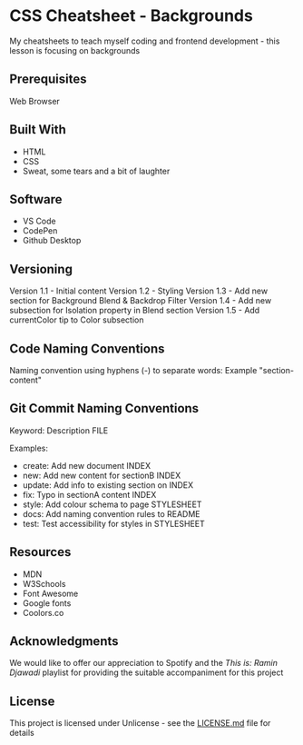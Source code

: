 # CSS Cheatsheet - Backgrounds
 My cheatsheets to teach myself coding and frontend development - this lesson is focusing on backgrounds

 ## Prerequisites

 Web Browser

 ## Built With

 * HTML
 * CSS
 * Sweat, some tears and a bit of laughter

 ## Software

 * VS Code
 * CodePen
 * Github Desktop

## Versioning

Version 1.1 - Initial content
Version 1.2 - Styling
Version 1.3 - Add new section for Background Blend & Backdrop Filter
Version 1.4 - Add new subsection for Isolation property in Blend section
Version 1.5 - Add currentColor tip to Color subsection

## Code Naming Conventions

Naming convention using hyphens (-) to separate words:
Example "section-content"

## Git Commit Naming Conventions

Keyword: Description FILE

Examples:

* create: Add new document INDEX
* new: Add new content for sectionB INDEX
* update: Add info to existing section on INDEX
* fix: Typo in sectionA content INDEX
* style: Add colour schema to page STYLESHEET
* docs: Add naming convention rules to README
* test: Test accessibility for styles in STYLESHEET

## Resources

* MDN
* W3Schools
* Font Awesome
* Google fonts
* Coolors.co

## Acknowledgments
We would like to offer our appreciation to Spotify and the *This is: Ramin Djawadi* playlist for providing the suitable accompaniment for this project

## License

This project is licensed under Unlicense - see the [LICENSE.md](LICENSE.md) file for details
